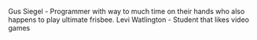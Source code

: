 Gus Siegel - Programmer with way to much time on their hands who also happens to play ultimate frisbee. 
Levi Watlington - Student that likes video games